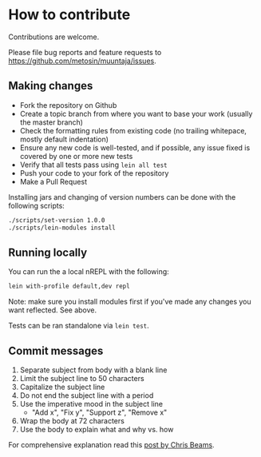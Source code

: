 # How to contribute

Contributions are welcome.

Please file bug reports and feature requests to https://github.com/metosin/muuntaja/issues.

## Making changes

* Fork the repository on Github
* Create a topic branch from where you want to base your work (usually the master branch)
* Check the formatting rules from existing code (no trailing whitepace, mostly default indentation)
* Ensure any new code is well-tested, and if possible, any issue fixed is covered by one or more new tests
* Verify that all tests pass using `lein all test`
* Push your code to your fork of the repository
* Make a Pull Request

Installing jars and changing of version numbers can be done with the following scripts:

```sh
./scripts/set-version 1.0.0
./scripts/lein-modules install
```

## Running locally

You can run the a local nREPL with the following:

```sh
lein with-profile default,dev repl
```

Note: make sure you install modules first if you've made any changes you want reflected. See above.

Tests can be ran standalone via `lein test`.


## Commit messages

1. Separate subject from body with a blank line
2. Limit the subject line to 50 characters
3. Capitalize the subject line
4. Do not end the subject line with a period
5. Use the imperative mood in the subject line
    - "Add x", "Fix y", "Support z", "Remove x"
6. Wrap the body at 72 characters
7. Use the body to explain what and why vs. how

For comprehensive explanation read this [post by Chris Beams](http://chris.beams.io/posts/git-commit/#seven-rules).
